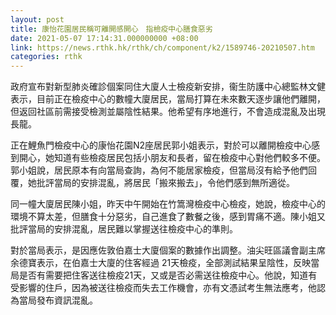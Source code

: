 ```yaml
---
layout: post
title: 康怡花園居民稱可離開感開心　指檢疫中心膳食惡劣
date: 2021-05-07 17:14:31.000000000 +08:00
link: https://news.rthk.hk/rthk/ch/component/k2/1589746-20210507.htm
categories: rthk
---
```


政府宣布對新型肺炎確診個案同住大廈人士檢疫新安排，衞生防護中心總監林文健表示，目前正在檢疫中心的數幢大廈居民，當局打算在未來數天逐步讓他們離開，但返回社區前需接受檢測並屬陰性結果。他希望有序地進行，不會造成混亂及出現長龍。

正在鯉魚門檢疫中心的康怡花園N2座居民郭小姐表示，對於可以離開檢疫中心感到開心，她知道有些檢疫居民包括小朋友和長者，留在檢疫中心對他們較多不便。郭小姐說，居民原本有向當局查詢，為何不能居家檢疫，但當局沒有給予他們回覆，她批評當局的安排混亂，將居民「搬來搬去」，令他們感到無所適從。

同一幢大廈居民陳小姐，昨天中午開始在竹篙灣檢疫中心檢疫，她說，檢疫中心的環境不算太差，但膳食十分惡劣，自己進食了數餐之後，感到胃痛不適。陳小姐又批評當局的安排混亂，居民難以掌握送往檢疫中心的準則。

對於當局表示，是因應佐敦伯嘉士大廈個案的數據作出調整。油尖旺區議會副主席余德寶表示，在伯嘉士大廈的住客經過 21天檢疫，全部測試結果呈陰性，反映當局是否有需要把住客送往檢疫21天，又或是否必需送往檢疫中心。他說，知道有受影響的住戶，因為被送往檢疫而失去工作機會，亦有文憑試考生無法應考，他認為當局發布資訊混亂。
